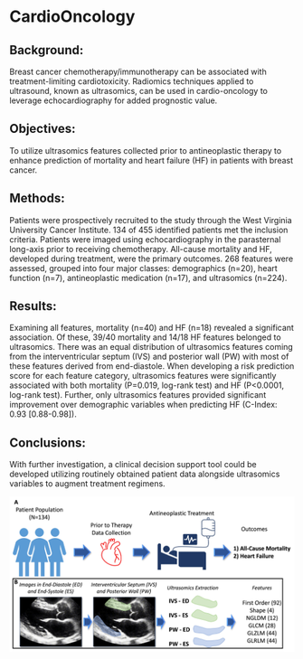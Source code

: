 # CardioOncology
## Background:
Breast cancer chemotherapy/immunotherapy can be associated with treatment-limiting cardiotoxicity. Radiomics techniques applied to ultrasound, known as ultrasomics, can be used in cardio-oncology to leverage echocardiography for added prognostic value.

## Objectives:
To utilize ultrasomics features collected prior to antineoplastic therapy to enhance prediction of mortality and heart failure (HF) in patients with breast cancer.

## Methods:
Patients were prospectively recruited to the study through the West Virginia University Cancer Institute. 134 of 455 identified patients met the inclusion criteria. Patients were imaged using echocardiography in the parasternal long-axis prior to receiving chemotherapy. All-cause mortality and HF, developed during treatment, were the primary outcomes. 268 features were assessed, grouped into four major classes: demographics (n=20), heart function (n=7), antineoplastic medication (n=17), and ultrasomics (n=224).

## Results:
Examining all features, mortality (n=40) and HF (n=18) revealed a significant association. Of these, 39/40 mortality and 14/18 HF features belonged to ultrasomics. There was an equal distribution of ultrasomics features coming from the interventricular septum (IVS) and posterior wall (PW) with most of these features derived from end-diastole. When developing a risk prediction score for each feature category, ultrasomics features were significantly associated with both mortality (P=0.019, log-rank test) and HF (P<0.0001, log-rank test). Further, only ultrasomics features provided significant improvement over demographic variables when predicting HF (C-Index: 0.93 [0.88-0.98]).

## Conclusions:
With further investigation, a clinical decision support tool could be developed utilizing routinely obtained patient data alongside ultrasomics variables to augment treatment regimens.

![alt text](https://github.com/qahathaway/CardioOncology/blob/main/Figure_1.jpg)
